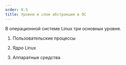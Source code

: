```yaml
---
order: 0.5
title: Уровни и слои абстракции в ОС
---
```


В операционной системе Linux три основных уровня.

1. Пользовательские процессы

2. Ядро Linux

3. Аппаратные средства
